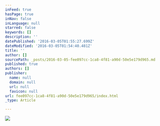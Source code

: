 ```yaml
---
inFeed: true
hasPage: true
inNav: false
inLanguage: null
starred: false
keywords: []
description: ''
datePublished: '2016-03-05T01:55:27.699Z'
dateModified: '2016-03-05T01:54:40.481Z'
title: ''
author: []
sourcePath: _posts/2016-03-05-fee097cc-1ca8-4f81-a90d-50e5e179d965.md
published: true
authors: []
publisher:
  name: null
  domain: null
  url: null
  favicon: null
url: fee097cc-1ca8-4f81-a90d-50e5e179d965/index.html
_type: Article

---
```

![](https://the-grid-user-content.s3-us-west-2.amazonaws.com/38ac6e4b-bdbc-4d4f-bfb5-c96f2f50d483.jpg)